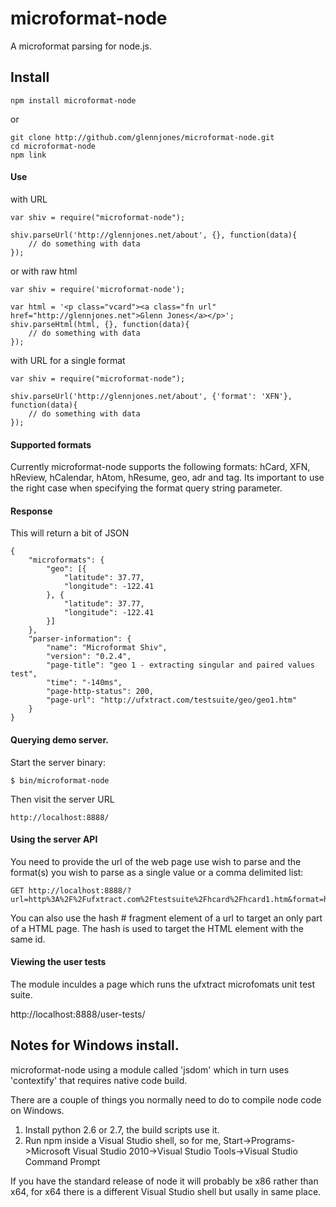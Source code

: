 # microformat-node

A microformat parsing for node.js. 


## Install

    npm install microformat-node

or

    git clone http://github.com/glennjones/microformat-node.git
    cd microformat-node
    npm link


#### Use

with URL

    var shiv = require("microformat-node");

    shiv.parseUrl('http://glennjones.net/about', {}, function(data){
        // do something with data
    });


or with raw html

    var shiv = require('microformat-node');

    var html = '<p class="vcard"><a class="fn url" href="http://glennjones.net">Glenn Jones</a></p>';
    shiv.parseHtml(html, {}, function(data){
        // do something with data
    });

with URL for a single format

    var shiv = require("microformat-node");

    shiv.parseUrl('http://glennjones.net/about', {'format': 'XFN'}, function(data){
        // do something with data
    });


#### Supported formats

Currently microformat-node supports the following formats: hCard, XFN, hReview, hCalendar, 
hAtom, hResume, geo, adr and tag. Its important to use the right case when specifying the format 
query string parameter.


#### Response 

This will return a bit of JSON

    
    {
        "microformats": {
            "geo": [{
                "latitude": 37.77,
                "longitude": -122.41
            }, {
                "latitude": 37.77,
                "longitude": -122.41
            }]
        },
        "parser-information": {
            "name": "Microformat Shiv",
            "version": "0.2.4",
            "page-title": "geo 1 - extracting singular and paired values test",
            "time": "-140ms",
            "page-http-status": 200,
            "page-url": "http://ufxtract.com/testsuite/geo/geo1.htm"
        }
    }
    


#### Querying demo server.

Start the server binary:

    $ bin/microformat-node

Then visit the server URL

    http://localhost:8888/

#### Using the server API    

You need to provide the url of the web page use wish to parse and the format(s) you wish to parse 
as a single value or a comma delimited list: 


    GET http://localhost:8888/?url=http%3A%2F%2Fufxtract.com%2Ftestsuite%2Fhcard%2Fhcard1.htm&format=hCard

You can also use the hash # fragment element of a url to target an only part of a HTML page. 
The hash is used to target the HTML element with the same id. 

#### Viewing the user tests

The module inculdes a page which runs the ufxtract microfomats unit test suite. 

http://localhost:8888/user-tests/


## Notes for Windows install.

microformat-node using a module called 'jsdom' which in turn uses 'contextify' that requires native code build.

There are a couple of things you normally need to do to compile node code on Windows.

1. Install python 2.6 or 2.7, the build scripts use it.
2. Run npm inside a Visual Studio shell, so for me,
     Start->Programs->Microsoft Visual Studio 2010->Visual Studio
Tools->Visual Studio Command Prompt

If you have the standard release of node it will probably be x86 rather
than x64, for x64 there is a different Visual Studio shell but usally in same
place.
